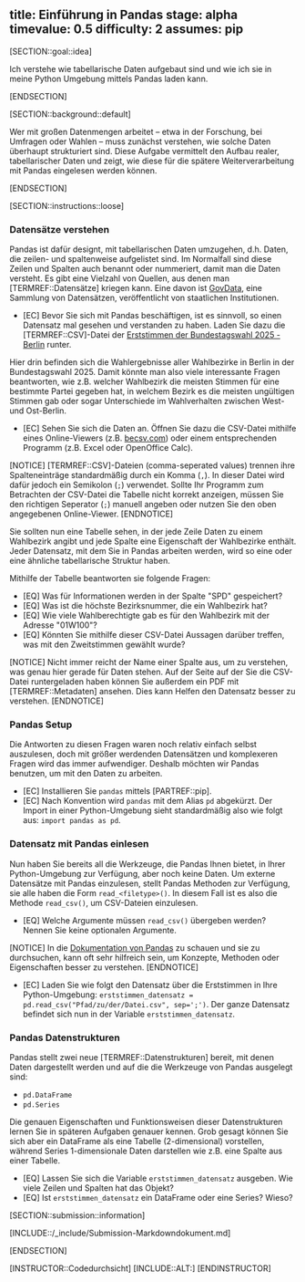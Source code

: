 title: Einführung in Pandas
stage: alpha
timevalue: 0.5
difficulty: 2
assumes: pip
---

[SECTION::goal::idea]

Ich verstehe wie tabellarische Daten aufgebaut sind und wie ich sie in meine Python Umgebung mittels Pandas laden kann.

[ENDSECTION]

[SECTION::background::default]

Wer mit großen Datenmengen arbeitet – etwa in der Forschung, bei Umfragen oder Wahlen – muss zunächst verstehen, wie solche Daten überhaupt strukturiert sind. Diese Aufgabe vermittelt den Aufbau realer, tabellarischer Daten und zeigt, wie diese für die spätere Weiterverarbeitung mit Pandas eingelesen werden können.

[ENDSECTION]

[SECTION::instructions::loose]

### Datensätze verstehen

Pandas ist dafür designt, mit tabellarischen Daten umzugehen, d.h. Daten, die zeilen- und spaltenweise aufgelistet sind. Im Normalfall sind diese Zeilen und Spalten auch benannt oder nummeriert, damit man die Daten versteht. 
Es gibt eine Vielzahl von Quellen, aus denen man [TERMREF::Datensätze] kriegen kann. Eine davon ist [GovData](https://govdata.de), eine Sammlung von Datensätzen, veröffentlicht von staatlichen Institutionen.

- [EC] Bevor Sie sich mit Pandas beschäftigen, ist es sinnvoll, so einen Datensatz mal gesehen und verstanden zu haben. Laden Sie dazu die [TERMREF::CSV]-Datei der [Erststimmen der Bundestagswahl 2025 - Berlin](https://www.govdata.de/suche/daten/bundestagswahl-2025-in-berlin-nach-wahlbezirken-endgultiges-ergebnis) runter.

Hier drin befinden sich die Wahlergebnisse aller Wahlbezirke in Berlin in der Bundestagswahl 2025.
Damit könnte man also viele interessante Fragen beantworten, wie z.B. welcher Wahlbezirk die meisten Stimmen für eine bestimmte Partei gegeben hat, in welchem Bezirk es die meisten ungültigen Stimmen gab oder sogar Unterschiede im Wahlverhalten zwischen West- und Ost-Berlin.

- [EC] Sehen Sie sich die Daten an. Öffnen Sie dazu die CSV-Datei mithilfe eines Online-Viewers (z.B. [becsv.com](https://www.becsv.com/csv-viewer.php)) oder einem entsprechenden Programm (z.B. Excel oder OpenOffice Calc).

[NOTICE]
[TERMREF::CSV]-Dateien (comma-seperated values) trennen ihre Spalteneinträge standardmäßig durch ein Komma (`,`). In dieser Datei wird dafür jedoch ein Semikolon (`;`) verwendet. Sollte Ihr Programm zum Betrachten der CSV-Datei die Tabelle nicht korrekt anzeigen, müssen Sie den richtigen Seperator (`;`) manuell angeben oder nutzen Sie den oben angegebenen Online-Viewer.
[ENDNOTICE]

Sie sollten nun eine Tabelle sehen, in der jede Zeile Daten zu einem Wahlbezirk angibt und jede Spalte eine Eigenschaft der Wahlbezirke enthält. Jeder Datensatz, mit dem Sie in Pandas arbeiten werden, wird so eine oder eine ähnliche tabellarische Struktur haben.

Mithilfe der Tabelle beantworten sie folgende Fragen:

- [EQ] Was für Informationen werden in der Spalte "SPD" gespeichert?
- [EQ] Was ist die höchste Bezirksnummer, die ein Wahlbezirk hat?
- [EQ] Wie viele Wahlberechtigte gab es für den Wahlbezirk mit der Adresse "01W100"?
- [EQ] Könnten Sie mithilfe dieser CSV-Datei Aussagen darüber treffen, was mit den Zweitstimmen gewählt wurde?

[NOTICE]
Nicht immer reicht der Name einer Spalte aus, um zu verstehen, was genau hier gerade für Daten stehen. Auf der Seite auf der Sie die CSV-Datei runtergeladen haben können Sie außerdem ein PDF mit [TERMREF::Metadaten] ansehen. Dies kann Helfen den Datensatz besser zu verstehen.
[ENDNOTICE]

### Pandas Setup

Die Antworten zu diesen Fragen waren noch relativ einfach selbst auszulesen, doch mit größer werdenden Datensätzen und komplexeren Fragen wird das immer aufwendiger. Deshalb möchten wir Pandas benutzen, um mit den Daten zu arbeiten.

- [EC] Installieren Sie `pandas` mittels [PARTREF::pip].
- [EC] Nach Konvention wird `pandas` mit dem Alias `pd` abgekürzt. Der Import in einer Python-Umgebung sieht standardmäßig also wie folgt aus: `import pandas as pd`.

### Datensatz mit Pandas einlesen

Nun haben Sie bereits all die Werkzeuge, die Pandas Ihnen bietet, in Ihrer Python-Umgebung zur Verfügung, aber noch keine Daten.
Um externe Datensätze mit Pandas einzulesen, stellt Pandas Methoden zur Verfügung, sie alle haben die Form `read_<filetype>()`. In diesem Fall ist es also die Methode `read_csv()`, um CSV-Dateien einzulesen.

- [EQ] Welche Argumente müssen `read_csv()` übergeben werden? Nennen Sie keine optionalen Argumente.

[NOTICE]
In die [Dokumentation von Pandas](https://pandas.pydata.org/docs/dev/index.html) zu schauen und sie zu durchsuchen, kann oft sehr hilfreich sein, um Konzepte, Methoden oder Eigenschaften besser zu verstehen.
[ENDNOTICE]

- [EC] Laden Sie wie folgt den Datensatz über die Erststimmen in Ihre Python-Umgebung: `erststimmen_datensatz = pd.read_csv("Pfad/zu/der/Datei.csv", sep=';')`. Der ganze Datensatz befindet sich nun in der Variable `erststimmen_datensatz`.



### Pandas Datenstrukturen

Pandas stellt zwei neue [TERMREF::Datenstrukturen] bereit, mit denen Daten dargestellt werden und auf die die Werkzeuge von Pandas ausgelegt sind:

- `pd.DataFrame`
- `pd.Series`

Die genauen Eigenschaften und Funktionsweisen dieser Datenstrukturen lernen Sie in späteren Aufgaben genauer kennen. Grob gesagt können Sie sich aber ein DataFrame als eine Tabelle (2-dimensional) vorstellen, während Series 1-dimensionale Daten darstellen wie z.B. eine Spalte aus einer Tabelle.

- [EQ] Lassen Sie sich die Variable `erststimmen_datensatz` ausgeben. Wie viele Zeilen und Spalten hat das Objekt?
- [EQ] Ist `erststimmen_datensatz` ein DataFrame oder eine Series? Wieso?


[SECTION::submission::information]

[INCLUDE::/_include/Submission-Markdowndokument.md]

[ENDSECTION]

[INSTRUCTOR::Codedurchsicht]
[INCLUDE::ALT:]
[ENDINSTRUCTOR]